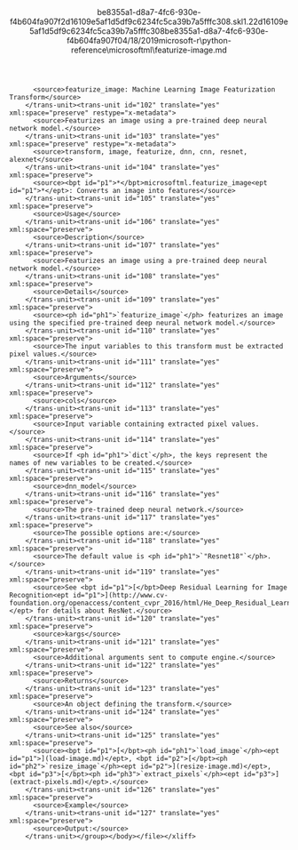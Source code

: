 <?xml version="1.0"?><xliff version="1.2" xmlns="urn:oasis:names:tc:xliff:document:1.2" xmlns:xsi="http://www.w3.org/2001/XMLSchema-instance" xsi:schemaLocation="urn:oasis:names:tc:xliff:document:1.2 xliff-core-1.2-transitional.xsd"><file datatype="xml" original="featurize-image.md" source-language="en-US" target-language="en-US"><header><tool tool-id="mdxliff" tool-name="mdxliff" tool-version="1.0-d1654b2" tool-company="Microsoft" /><xliffext:skl_file_name xmlns:xliffext="urn:microsoft:content:schema:xliffextensions">be8355a1-d8a7-4fc6-930e-f4b604fa907f2d16109e5af1d5df9c6234fc5ca39b7a5fffc308.skl</xliffext:skl_file_name><xliffext:version xmlns:xliffext="urn:microsoft:content:schema:xliffextensions">1.2</xliffext:version><xliffext:ms.openlocfilehash xmlns:xliffext="urn:microsoft:content:schema:xliffextensions">2d16109e5af1d5df9c6234fc5ca39b7a5fffc308</xliffext:ms.openlocfilehash><xliffext:ms.sourcegitcommit xmlns:xliffext="urn:microsoft:content:schema:xliffextensions">be8355a1-d8a7-4fc6-930e-f4b604fa907f</xliffext:ms.sourcegitcommit><xliffext:ms.lasthandoff xmlns:xliffext="urn:microsoft:content:schema:xliffextensions">04/18/2019</xliffext:ms.lasthandoff><xliffext:ms.openlocfilepath xmlns:xliffext="urn:microsoft:content:schema:xliffextensions">microsoft-r\python-reference\microsoftml\featurize-image.md</xliffext:ms.openlocfilepath></header><body><group id="content" extype="content"><trans-unit id="101" translate="yes" xml:space="preserve" restype="x-metadata">
          <source>featurize_image: Machine Learning Image Featurization Transform</source>
        </trans-unit><trans-unit id="102" translate="yes" xml:space="preserve" restype="x-metadata">
          <source>Featurizes an image using a pre-trained deep neural network model.</source>
        </trans-unit><trans-unit id="103" translate="yes" xml:space="preserve" restype="x-metadata">
          <source>transform, image, featurize, dnn, cnn, resnet, alexnet</source>
        </trans-unit><trans-unit id="104" translate="yes" xml:space="preserve">
          <source><bpt id="p1">*</bpt>microsoftml.featurize_image<ept id="p1">*</ept>: Converts an image into features</source>
        </trans-unit><trans-unit id="105" translate="yes" xml:space="preserve">
          <source>Usage</source>
        </trans-unit><trans-unit id="106" translate="yes" xml:space="preserve">
          <source>Description</source>
        </trans-unit><trans-unit id="107" translate="yes" xml:space="preserve">
          <source>Featurizes an image using a pre-trained deep neural network model.</source>
        </trans-unit><trans-unit id="108" translate="yes" xml:space="preserve">
          <source>Details</source>
        </trans-unit><trans-unit id="109" translate="yes" xml:space="preserve">
          <source><ph id="ph1">`featurize_image`</ph> featurizes an image using the specified pre-trained deep neural network model.</source>
        </trans-unit><trans-unit id="110" translate="yes" xml:space="preserve">
          <source>The input variables to this transform must be extracted pixel values.</source>
        </trans-unit><trans-unit id="111" translate="yes" xml:space="preserve">
          <source>Arguments</source>
        </trans-unit><trans-unit id="112" translate="yes" xml:space="preserve">
          <source>cols</source>
        </trans-unit><trans-unit id="113" translate="yes" xml:space="preserve">
          <source>Input variable containing extracted pixel values.</source>
        </trans-unit><trans-unit id="114" translate="yes" xml:space="preserve">
          <source>If <ph id="ph1">`dict`</ph>, the keys represent the names of new variables to be created.</source>
        </trans-unit><trans-unit id="115" translate="yes" xml:space="preserve">
          <source>dnn_model</source>
        </trans-unit><trans-unit id="116" translate="yes" xml:space="preserve">
          <source>The pre-trained deep neural network.</source>
        </trans-unit><trans-unit id="117" translate="yes" xml:space="preserve">
          <source>The possible options are:</source>
        </trans-unit><trans-unit id="118" translate="yes" xml:space="preserve">
          <source>The default value is <ph id="ph1">`"Resnet18"`</ph>.</source>
        </trans-unit><trans-unit id="119" translate="yes" xml:space="preserve">
          <source>See <bpt id="p1">[</bpt>Deep Residual Learning for Image Recognition<ept id="p1">](http://www.cv-foundation.org/openaccess/content_cvpr_2016/html/He_Deep_Residual_Learning_CVPR_2016_paper.html)</ept> for details about ResNet.</source>
        </trans-unit><trans-unit id="120" translate="yes" xml:space="preserve">
          <source>kargs</source>
        </trans-unit><trans-unit id="121" translate="yes" xml:space="preserve">
          <source>Additional arguments sent to compute engine.</source>
        </trans-unit><trans-unit id="122" translate="yes" xml:space="preserve">
          <source>Returns</source>
        </trans-unit><trans-unit id="123" translate="yes" xml:space="preserve">
          <source>An object defining the transform.</source>
        </trans-unit><trans-unit id="124" translate="yes" xml:space="preserve">
          <source>See also</source>
        </trans-unit><trans-unit id="125" translate="yes" xml:space="preserve">
          <source><bpt id="p1">[</bpt><ph id="ph1">`load_image`</ph><ept id="p1">](load-image.md)</ept>, <bpt id="p2">[</bpt><ph id="ph2">`resize_image`</ph><ept id="p2">](resize-image.md)</ept>, <bpt id="p3">[</bpt><ph id="ph3">`extract_pixels`</ph><ept id="p3">](extract-pixels.md)</ept>.</source>
        </trans-unit><trans-unit id="126" translate="yes" xml:space="preserve">
          <source>Example</source>
        </trans-unit><trans-unit id="127" translate="yes" xml:space="preserve">
          <source>Output:</source>
        </trans-unit></group></body></file></xliff>